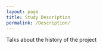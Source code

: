 ```yaml
---
layout: page
title: Study Description
permalink: /Description/
---
```


Talks about the history of the project
